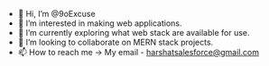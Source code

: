 - 👋 Hi, I’m @9oExcuse
- 👀 I’m interested in making web applications.  
- 🌱 I’m currently exploring what web stack are available for use.
- 💞️ I’m looking to collaborate on MERN stack projects.
- 📫 How to reach me -> My email - harshatsalesforce@gmail.com

<!---
9oExcuse/9oExcuse is a ✨ special ✨ repository because its `README.md` (this file) appears on your GitHub profile.
You can click the Preview link to take a look at your changes.
--->
